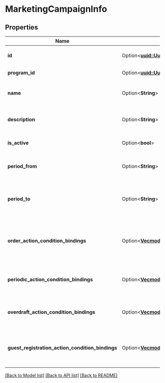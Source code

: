 # MarketingCampaignInfo

## Properties

Name | Type | Description | Notes
------------ | ------------- | ------------- | -------------
**id** | Option<[**uuid::Uuid**](uuid::Uuid.md)> | Marketing campaign id. | [optional]
**program_id** | Option<[**uuid::Uuid**](uuid::Uuid.md)> | Loyalty program id. | [optional]
**name** | Option<**String**> | Loyalty program name. Can be null. | [optional]
**description** | Option<**String**> | Marketing campaign description. Can be null. | [optional]
**is_active** | Option<**bool**> | Marketing campaign is active. | [optional]
**period_from** | Option<**String**> | Marketing campaign works since date. | [optional]
**period_to** | Option<**String**> | Marketing campaign works till date. Null means limitless. | [optional]
**order_action_condition_bindings** | Option<[**Vec<models::MarketingCampaignActionConditionBindingInfo>**](MarketingCampaignActionConditionBindingInfo.md)> | Conditions and actions that will be checked when order is processed. | [optional]
**periodic_action_condition_bindings** | Option<[**Vec<models::MarketingCampaignActionConditionBindingInfo>**](MarketingCampaignActionConditionBindingInfo.md)> | Conditions and actions that will be checked by schedule. | [optional]
**overdraft_action_condition_bindings** | Option<[**Vec<models::MarketingCampaignActionConditionBindingInfo>**](MarketingCampaignActionConditionBindingInfo.md)> | Conditions and actions that will be checked by overdraft. | [optional]
**guest_registration_action_condition_bindings** | Option<[**Vec<models::MarketingCampaignActionConditionBindingInfo>**](MarketingCampaignActionConditionBindingInfo.md)> | Conditions and actions that will be checked by guest registration. | [optional]

[[Back to Model list]](../README.md#documentation-for-models) [[Back to API list]](../README.md#documentation-for-api-endpoints) [[Back to README]](../README.md)


